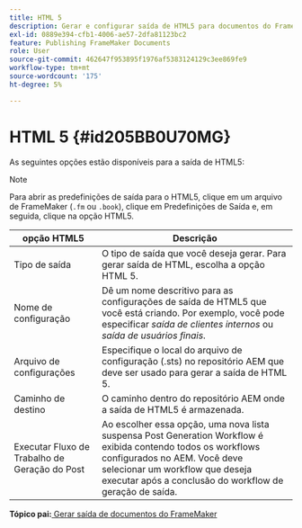 ```yaml
---
title: HTML 5
description: Gerar e configurar saída de HTML5 para documentos do FrameMaker no AEM Guides.
exl-id: 0889e394-cfb1-4006-ae57-2dfa81123bc2
feature: Publishing FrameMaker Documents
role: User
source-git-commit: 462647f953895f1976af5383124129c3ee869fe9
workflow-type: tm+mt
source-wordcount: '175'
ht-degree: 5%

---
```


# HTML 5 {#id205BB0U70MG}

As seguintes opções estão disponíveis para a saída de HTML5:

>[!NOTE]
>
> Para abrir as predefinições de saída para o HTML5, clique em um arquivo de FrameMaker \(`.fm` ou `.book`\), clique em Predefinições de Saída e, em seguida, clique na opção HTML5.

| opção HTML5 | Descrição |
|------------|-----------|
| Tipo de saída | O tipo de saída que você deseja gerar. Para gerar saída de HTML, escolha a opção HTML 5. |
| Nome de configuração | Dê um nome descritivo para as configurações de saída de HTML5 que você está criando. Por exemplo, você pode especificar *saída de clientes internos* ou *saída de usuários finais*. |
| Arquivo de configurações | Especifique o local do arquivo de configuração \(.sts\) no repositório AEM que deve ser usado para gerar a saída de HTML 5. |
| Caminho de destino | O caminho dentro do repositório AEM onde a saída de HTML5 é armazenada. |
| Executar Fluxo de Trabalho de Geração do Post | Ao escolher essa opção, uma nova lista suspensa Post Generation Workflow é exibida contendo todos os workflows configurados no AEM. Você deve selecionar um workflow que deseja executar após a conclusão do workflow de geração de saída. |

**Tópico pai:**[ Gerar saída de documentos do FrameMaker](fm-output-generatation.md)
